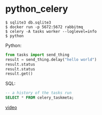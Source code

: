 # python_celery

```text
$ sqlite3 db.sqlite3
$ docker run -p 5672:5672 rabbitmq
$ celery -A tasks worker --loglevel=info
$ python
```

Python:

```python
from tasks import send_thing
result = send_thing.delay("hello world")
result.status
result.status
result.get()
```

SQL:

```sql
-- a history of the tasks run
SELECT * FROM celery_taskmeta;
```

[video](https://www.youtube.com/watch?v=THxCy-6EnQM)
